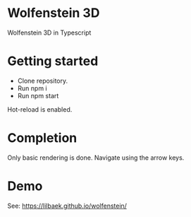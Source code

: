 # Wolfenstein 3D
Wolfenstein 3D in Typescript

# Getting started
* Clone repository.
* Run npm i
* Run npm start

Hot-reload is enabled.

# Completion
Only basic rendering is done. Navigate using the arrow keys.

# Demo
See: https://lilbaek.github.io/wolfenstein/
